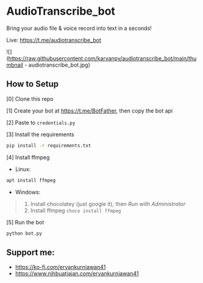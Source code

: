 # AudioTranscribe_bot

Bring your audio file &amp; voice record into text in a seconds!

Live: https://t.me/audiotranscribe_bot

![](https://raw.githubusercontent.com/karvanpy/audiotranscribe_bot/main/thumbnail - audiotranscribe_bot.jpg)

## How to Setup
[0] Clone this repo 

[1] Create your bot at https://t.me/BotFather, then copy the bot api

[2] Paste to `credentials.py`

[3] Install the requirements 
```bash
pip install -r requirements.txt
```

[4] Install ffmpeg
- Linux: 
 ```bash
 apt install ffmpeg
 ```
 - Windows: 
> 1. Install chocolatey (just google it), then *Run with Administrator*
> 2. Install ffmpeg `choco install ffmpeg`

[5] Run the bot 
```bash
python bot.py
```

## Support me:
- https://ko-fi.com/ervankurniawan41
- https://www.nihbuatjajan.com/ervankurniawan41
